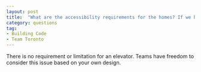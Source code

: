 ```yaml
---
layout: post
title:  "What are the accessibility requirements for the homes? If we have a 2 storey unit, do we need an elevator?"
category: questions
tag:
- Building Code
- Team Toronto
---
```


There is no requirement or limitation for an elevator. Teams have freedom to consider this issue based on your own design.
